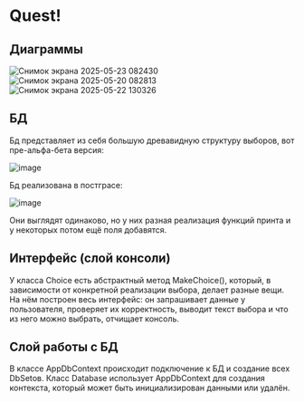 # Quest!
## Диаграммы
![Снимок экрана 2025-05-23 082430](https://github.com/user-attachments/assets/8fc5eb97-4b4f-4aaf-8445-12e43fc2fb88)
![Снимок экрана 2025-05-20 082813](https://github.com/user-attachments/assets/728cac2f-53fd-483c-8cbc-1acd1dfe2a55)
![Снимок экрана 2025-05-22 130326](https://github.com/user-attachments/assets/000ba8a5-4eda-49ee-a48d-a5501888a304)
## БД
Бд представляет из себя большую древавидную структуру выборов, вот пре-альфа-бета версия:

![image](https://github.com/user-attachments/assets/11ee4a31-f050-46b8-ac0a-ea540ff6c44a)

Бд реализована в постграсе:

![image](https://github.com/user-attachments/assets/1bc18c77-e775-459e-a71e-ae90d32b6232)

Они выглядят одинаково, но у них разная реализация функций принта и у некоторых потом ещё поля добавятся.

## Интерфейс (слой консоли)
У класса Choice есть абстрактный метод MakeChoice(), который, в зависимости от конкретной реализации выбора, делает разные вещи. На нём построен весь интерфейс: он запрашивает данные у пользователя, проверяет их корректность, выводит текст выбора и что из него можно выбрать, отчищает консоль.

## Слой работы с БД
В классе AppDbContext происходит подключение к БД и создание всех DbSetов. Класс Database использует AppDbContext для создания контекста, который может быть инициализирован данными или удалён.
